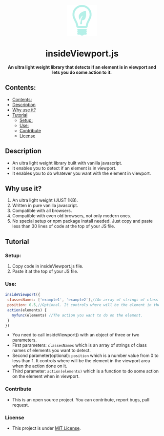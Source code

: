  <div align="center">
 <img width="100px" height="100px" src="https://github.com/Islam888/insideViewport.js/blob/master/img/logo%20(1).png">
</div>
<h1 align="center">insideViewport.js</h1>
  <p align="center"><b>An ultra light weight library that detects if an element is in viewport and lets you do some action to it.</b></p>


## Contents:

- [Contents:](#contents)
- [Description](#description)
- [Why use it?](#why-use-it)
- [Tutorial](#tutorial)
  - [Setup:](#setup)
  - [Use:](#use)
  - [Contribute](#contribute)
  - [License](#license)


## Description

- An ultra light weight library built with vanilla javascript.
- It enables you to detect if an element is in viewport.
- It enables you to do whatever you want with the element in viewport.


## Why use it?

1. An ultra light weight (JUST 1KB).
2. Written in pure vanilla javascript.
3. Compatible with all browsers.
4. Compatible with even old browsers, not only modern ones.
5. No special setup or npm package install needed. Just copy and paste less than 30 lines of code at the top of your JS file.


## Tutorial

 ### Setup:
 1. Copy code in insideViewport.js file.
 2. Paste it at the top of your JS file.
 
 ### Use:

 ```javascript
insideViewport({
  classesNames: ['example1', 'example2'],//An array of strings of class name(s).
  position: 0.5,//Optional. It controls where will be the element in the viewport area when the action done on it.
  action(elements) {
    myfunc(elements) //The action you want to do on the element.
  }
})
```
- You need to call insideViewport() with an object of three or two parameters.
- First parameters: `classesNames` which is an array of strings of class names of elements you want to detect.
- Second parameter(optional): `position` which is a number value from 0 to less than 1. It controls where will be the element in the viewport area when the action done on it.
- Third parameter: `action(elements)` which is a function to do some action on the element when in viewport.


### Contribute

- This is an open source project. You can contribute, report bugs, pull request.


### License

- This project is under [MIT License](https://github.com/Islam888/insideViewport.js/blob/master/LICENSE).
